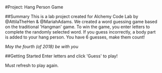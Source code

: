 #Project: Hang Person Game

##Summary
This is a lab project created for Alchemy Code Lab by @AttilaTheHen & @MariahAdams. We created a word guessing game based on the traditional 'Hangman' game. To win the game, you enter letters to complete the randomly selected word. If you guess incorrectly, a body part is added to your hang person. You have 6 guesses, make them count! 


*May the fourth (of 2018) be with you*

##Getting Started
Enter letters and click 'Guess' to play!

Must refresh to play again.
